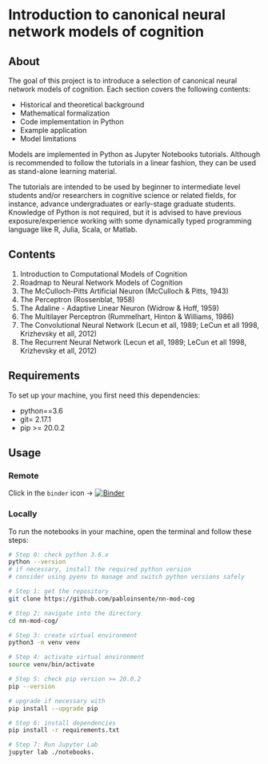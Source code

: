 # Introduction to canonical neural network models of cognition

## About
The goal of this project is to introduce a selection of canonical neural network models of cognition. Each section covers the following contents:

- Historical and theoretical background
- Mathematical formalization
- Code implementation in Python
- Example application
- Model limitations

Models are implemented in Python as Jupyter Notebooks tutorials. Although is recommended to follow the tutorials in a linear fashion, they can be used as stand-alone learning material.

The tutorials are intended to be used by beginner to intermediate level students and/or researchers in cognitive science or related fields, for instance, advance undergraduates or early-stage graduate students. Knowledge of Python is not required, but it is advised to have previous exposure/experience working with some dynamically typed programming language like R, Julia, Scala, or Matlab.

## Contents

1. Introduction to Computational Models of Cognition
2. Roadmap to Neural Network Models of Cognition
3. The McCulloch-Pitts Artificial Neuron (McCulloch & Pitts, 1943)
4. The Perceptron (Rossenblat, 1958) ​
5. The Adaline - Adaptive Linear Neuron (Widrow & Hoff, 1959)
6. The Multilayer Perceptron (Rummelhart, Hinton & Williams, 1986)
7. The Convolutional Neural Network (Lecun et all, 1989; LeCun et all 1998, Krizhevsky et all, 2012)
8. The Recurrent Neural Network (Lecun et all, 1989; LeCun et all 1998, Krizhevsky et all, 2012)

## Requirements

To set up your machine,  you first need this dependencies:

- python==3.6
- git= 2.17.1
- pip >= 20.0.2

## Usage

### Remote

Click in the ```binder``` icon -> [![Binder](https://mybinder.org/badge_logo.svg)](https://mybinder.org/v2/gh/pabloinsente/nn-mod-cog/5c873cbbe08443ea37e81e1e40bfe78a68f14db5)


### Locally

To run the notebooks in your machine, open the terminal and follow these steps:

```bash
# Step 0: check python 3.6.x
python --version
# if necessary, install the required python version
# consider using pyenv to manage and switch python versions safely

# Step 1: get the repository
git clone https://github.com/pabloinsente/nn-mod-cog

# Step 2: navigate into the directory
cd nn-mod-cog/

# Step 3: create virtual environment 
python3 -m venv venv

# Step 4: activate virtual environment 
source venv/bin/activate

# Step 5: check pip version >= 20.0.2
pip --version

# upgrade if necessary with
pip install --upgrade pip

# Step 6: install dependencies
pip install -r requirements.txt

# Step 7: Run Jupyter Lab
jupyter lab ./notebooks.
```
